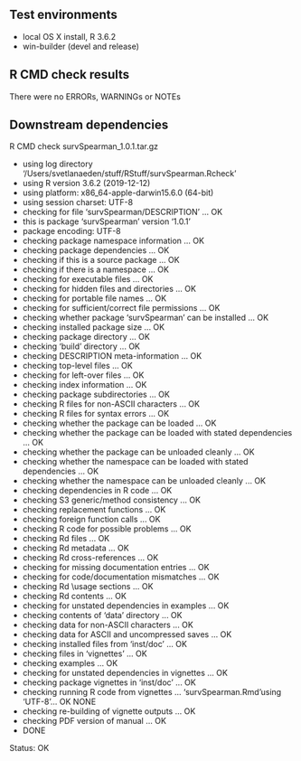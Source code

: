 ## Test environments
* local OS X install, R 3.6.2
* win-builder (devel and release)

## R CMD check results
There were no ERRORs, WARNINGs or NOTEs

## Downstream dependencies
R CMD check survSpearman_1.0.1.tar.gz
* using log directory ‘/Users/svetlanaeden/stuff/RStuff/survSpearman.Rcheck’
* using R version 3.6.2 (2019-12-12)
* using platform: x86_64-apple-darwin15.6.0 (64-bit)
* using session charset: UTF-8
* checking for file ‘survSpearman/DESCRIPTION’ ... OK
* this is package ‘survSpearman’ version ‘1.0.1’
* package encoding: UTF-8
* checking package namespace information ... OK
* checking package dependencies ... OK
* checking if this is a source package ... OK
* checking if there is a namespace ... OK
* checking for executable files ... OK
* checking for hidden files and directories ... OK
* checking for portable file names ... OK
* checking for sufficient/correct file permissions ... OK
* checking whether package ‘survSpearman’ can be installed ... OK
* checking installed package size ... OK
* checking package directory ... OK
* checking ‘build’ directory ... OK
* checking DESCRIPTION meta-information ... OK
* checking top-level files ... OK
* checking for left-over files ... OK
* checking index information ... OK
* checking package subdirectories ... OK
* checking R files for non-ASCII characters ... OK
* checking R files for syntax errors ... OK
* checking whether the package can be loaded ... OK
* checking whether the package can be loaded with stated dependencies ... OK
* checking whether the package can be unloaded cleanly ... OK
* checking whether the namespace can be loaded with stated dependencies ... OK
* checking whether the namespace can be unloaded cleanly ... OK
* checking dependencies in R code ... OK
* checking S3 generic/method consistency ... OK
* checking replacement functions ... OK
* checking foreign function calls ... OK
* checking R code for possible problems ... OK
* checking Rd files ... OK
* checking Rd metadata ... OK
* checking Rd cross-references ... OK
* checking for missing documentation entries ... OK
* checking for code/documentation mismatches ... OK
* checking Rd \usage sections ... OK
* checking Rd contents ... OK
* checking for unstated dependencies in examples ... OK
* checking contents of ‘data’ directory ... OK
* checking data for non-ASCII characters ... OK
* checking data for ASCII and uncompressed saves ... OK
* checking installed files from ‘inst/doc’ ... OK
* checking files in ‘vignettes’ ... OK
* checking examples ... OK
* checking for unstated dependencies in vignettes ... OK
* checking package vignettes in ‘inst/doc’ ... OK
* checking running R code from vignettes ...
  ‘survSpearman.Rmd’using ‘UTF-8’... OK
 NONE
* checking re-building of vignette outputs ... OK
* checking PDF version of manual ... OK
* DONE

Status: OK
